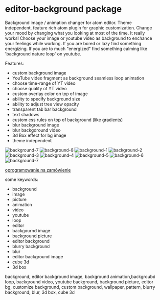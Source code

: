 # editor-background package

Background image / animation changer for atom editor.
Theme independent, feature rich atom plugin for graphic customization.
Change your mood by changing what you looking at most of the time. It really works!
Choose your image or youtube video as background to enchance your feelings
while working.
If you are bored or lazy find something energizing.
If you are to much "energized" find something calming like 'background nature loop' on youtube.


Features:

* custom background image
* YouTube video fragment as background seamless loop animation
* choose time-range of YT video
* choose quality of YT video
* custom overlay color on top of image
* ability to specify background size
* ability to adjust tree view opacity
* transparent tab bar background
* text shadows
* custom css rules on top of background (like gradients)
* blur background image
* blur backgdround video
* 3d Box effect for bg image
* theme independent

![background-7](http://neuronet.it:8080/editor-background/eb_dark-7.jpg)
![background-6](http://neuronet.it:8080/editor-background/eb_dark-6.jpg)
![background-1](http://neuronet.it:8080/editor-background/eb_dark.jpg)
![background-2](http://neuronet.it:8080/editor-background/eb_dark-4.jpg)
![background-3](http://neuronet.it:8080/editor-background/eb_dark-1.jpg)
![background-4](http://neuronet.it:8080/editor-background/eb_dark-5.jpg)
![background-5](http://neuronet.it:8080/editor-background/eb_dark-3.jpg)
![background-6](http://neuronet.it:8080/editor-background/eb_light.jpg)
![background-7](http://neuronet.it:8080/editor-background/eb_light-2.jpg)


[oprogramowanie na zamówienie](https://www.neuronet.pl)



some keywords:

* background
* image
* picture
* animation
* video
* youtube
* loop
* editor
* backgournd image
* background picture
* editor background
* blurry background
* blur
* editor background image
* cube 3d
* 3d box

background, editor background image, background animation,backgroubd loop, background video, youtube background, background picture, editor bg, customize background, custom background, wallpaper, pattern, blurry background, blur, 3d box, cube 3d
